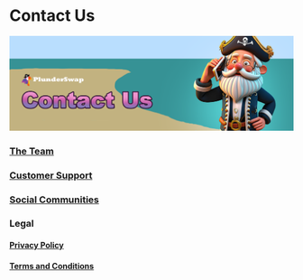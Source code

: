 # Contact Us

![](../.gitbook/assets/PS_Contact_Us.png)
### [The Team](the-team.md)

### [Customer Support](customer-support.md#there-is-no-customer-support-for-PlunderSwap)

### [Social Communities](communities.md)

### Legal
#### [Privacy Policy](privacy-policy.md)

#### [Terms and Conditions](terms.md)